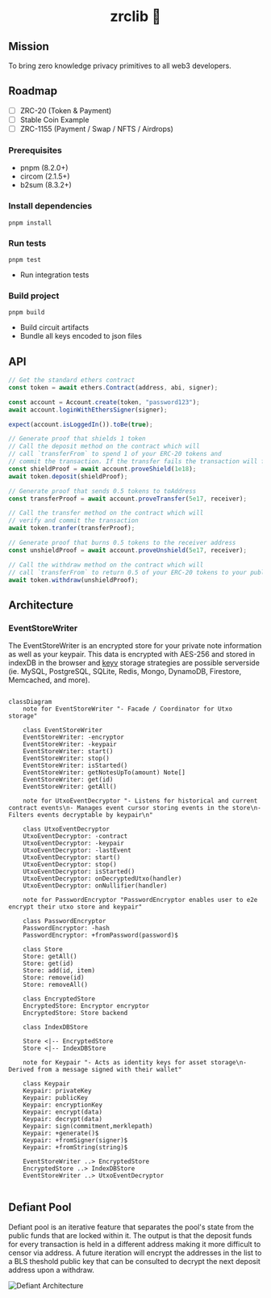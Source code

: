<p align="center"><h1 align="center">zrclib 🔮</h1></p>

## Mission

To bring zero knowledge privacy primitives to all web3 developers.

## Roadmap

- [ ] ZRC-20 (Token & Payment)
- [ ] Stable Coin Example
- [ ] ZRC-1155 (Payment / Swap / NFTS / Airdrops)

### Prerequisites

- pnpm (8.2.0+)
- circom (2.1.5+)
- b2sum (8.3.2+)

### Install dependencies

```
pnpm install
```

### Run tests

```
pnpm test
```

- Run integration tests

### Build project

```
pnpm build
```

- Build circuit artifacts
- Bundle all keys encoded to json files

## API

```ts
// Get the standard ethers contract
const token = await ethers.Contract(address, abi, signer);

const account = Account.create(token, "password123");
await account.loginWithEthersSigner(signer);

expect(account.isLoggedIn()).toBe(true);

// Generate proof that shields 1 token
// Call the deposit method on the contract which will
// call `transferFrom` to spend 1 of your ERC-20 tokens and
// commit the transaction. If the transfer fails the transaction will fail
const shieldProof = await account.proveShield(1e18);
await token.deposit(shieldProof);

// Generate proof that sends 0.5 tokens to toAddress
const transferProof = await account.proveTransfer(5e17, receiver);

// Call the transfer method on the contract which will
// verify and commit the transaction
await token.tranfer(transferProof);

// Generate proof that burns 0.5 tokens to the receiver address
const unshieldProof = await account.proveUnshield(5e17, receiver);

// Call the withdraw method on the contract which will
// call `transferFrom` to return 0.5 of your ERC-20 tokens to your public account
await token.withdraw(unshieldProof);
```

## Architecture

### EventStoreWriter

The EventStoreWriter is an encrypted store for your private note information as well as your keypair. This data is encrypted with AES-256 and stored in indexDB in the browser and [keyv](keyvhq.js.org) storage strategies are possible serverside (ie. MySQL, PostgreSQL, SQLite, Redis, Mongo, DynamoDB, Firestore, Memcached, and more).

```mermaid

classDiagram
    note for EventStoreWriter "- Facade / Coordinator for Utxo storage"

    class EventStoreWriter
    EventStoreWriter: -encryptor
    EventStoreWriter: -keypair
    EventStoreWriter: start()
    EventStoreWriter: stop()
    EventStoreWriter: isStarted()
    EventStoreWriter: getNotesUpTo(amount) Note[]
    EventStoreWriter: get(id)
    EventStoreWriter: getAll()

    note for UtxoEventDecryptor "- Listens for historical and current contract events\n- Manages event cursor storing events in the store\n- Filters events decryptable by keypair\n"

    class UtxoEventDecryptor
    UtxoEventDecryptor: -contract
    UtxoEventDecryptor: -keypair
    UtxoEventDecryptor: -lastEvent
    UtxoEventDecryptor: start()
    UtxoEventDecryptor: stop()
    UtxoEventDecryptor: isStarted()
    UtxoEventDecryptor: onDecryptedUtxo(handler)
    UtxoEventDecryptor: onNullifier(handler)

    note for PasswordEncryptor "PasswordEncryptor enables user to e2e encrypt their utxo store and keypair"

    class PasswordEncryptor
    PasswordEncryptor: -hash
    PasswordEncryptor: +fromPassword(password)$

    class Store
    Store: getAll()
    Store: get(id)
    Store: add(id, item)
    Store: remove(id)
    Store: removeAll()

    class EncryptedStore
    EncryptedStore: Encryptor encryptor
    EncryptedStore: Store backend

    class IndexDBStore

    Store <|-- EncryptedStore
    Store <|-- IndexDBStore

    note for Keypair "- Acts as identity keys for asset storage\n- Derived from a message signed with their wallet"

    class Keypair
    Keypair: privateKey
    Keypair: publicKey
    Keypair: encryptionKey
    Keypair: encrypt(data)
    Keypair: decrypt(data)
    Keypair: sign(commitment,merklepath)
    Keypair: +generate()$
    Keypair: +fromSigner(signer)$
    Keypair: +fromString(string)$

    EventStoreWriter ..> EncryptedStore
    EncryptedStore ..> IndexDBStore
    EventStoreWriter ..> UtxoEventDecryptor


```

## Defiant Pool 

Defiant pool is an iterative feature that separates the pool's state from the public funds that are locked within it. The output is that the deposit funds for every transaction is held in a different address making it more difficult to censor via address. A future iteration will encrypt the addresses in the list to a BLS theshold public key that can be consulted to decrypt the next deposit address upon a withdraw. 

![Defiant Architecture](https://user-images.githubusercontent.com/1256409/233891119-36fbad1e-c69f-4797-8308-4838549b8c17.png)

